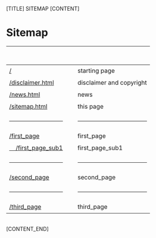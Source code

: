 [TITLE]
SITEMAP
[CONTENT]
# Sitemap

|   | <pre>        </pre> |   |
| - | - | - |
| [/](index.html "starting page") | <pre></pre> | starting page |
| [/disclaimer.html](disclaimer.html "disclaimer") | <pre></pre> | disclaimer and copyright |
| [/news.html](news.html "News") | <pre></pre> | news |
| [/sitemap.html](sitemap.html "this page") | <pre></pre> | this page |
| <hr /> | <pre>        </pre> | <hr /> |
| [/first\_page](first\_page/index.html "first\_page") | <pre></pre> | first\_page |
| [&#8239;&#8239;&#8239;&#8239;&#8239;&#8239;/first\_page\_sub1](first\_page/first\_page\_sub1/index.html "first\_page\_sub1") | <pre></pre> | first\_page\_sub1 |
| <hr /> | <pre>        </pre> | <hr /> |
| [/second\_page](second\_page/index.html "second\_page") | <pre></pre> | second\_page |
| <hr /> | <pre>        </pre> | <hr /> |
| [/third\_page](third\_page/index.html "third\_page") | <pre></pre> | third\_page |
<br />
[CONTENT_END]